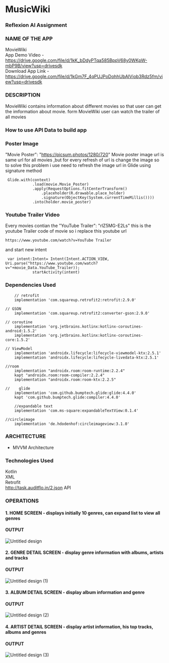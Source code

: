 # MusicWiki

### 	Reflexion AI Assignment



### NAME OF THE APP
MovieWiki <br/>
App Demo Video - https://drive.google.com/file/d/1kK_bDdyPTqa585BppV68y0WKpW-mbP9B/view?usp=drivesdk <br/>
Download App Link - https://drive.google.com/file/d/1kGm7F_4qPUJPoDohhUbAIViob3Rdz5fm/view?usp=drivesdk

### DESCRIPTION

MovieWiki contains information about different movies so that user can get the imformation about movie.
form MovieWiki user can watch the trailer of all movies


### How to use API Data to build app 
### Poster Image
"Movie Poster": "https://picsum.photos/1280/720"
Movie poster image url is same url for all movies ,but for every refresh of url is change the image
so to solve this problem i use need to refresh the image url in Glide using signature method
```
 Glide.with(context)
            .load(movie.Movie_Poster)
            .apply(RequestOptions.fitCenterTransform()
                .placeholder(R.drawable.place_holder)
                .signature(ObjectKey(System.currentTimeMillis())))
            .into(holder.movie_poster)
```

### Youtube Trailer Video
Every movies contian the "YouTube Trailer": "rlZ5MG-E2Ls" this is the youtube Trailer code of movie so i replace this youtube url
```
https://www.youtube.com/watch?v=YouTube Trailer
```
and start new intent
```
 var intent:Intent= Intent(Intent.ACTION_VIEW, Uri.parse("https://www.youtube.com/watch?v="+movie_Data.YouTube_Trailer));
            startActivity(intent)
```

### Dependencies Used
```
    // retrofit
    implementation 'com.squareup.retrofit2:retrofit:2.9.0'

// GSON
    implementation 'com.squareup.retrofit2:converter-gson:2.9.0'

// coroutine
    implementation 'org.jetbrains.kotlinx:kotlinx-coroutines-android:1.5.2'
    implementation 'org.jetbrains.kotlinx:kotlinx-coroutines-core:1.5.2'
    
// ViewModel
    implementation 'androidx.lifecycle:lifecycle-viewmodel-ktx:2.5.1'
    implementation 'androidx.lifecycle:lifecycle-livedata-ktx:2.5.1'
    
//room
    implementation "androidx.room:room-runtime:2.2.4"
    kapt "androidx.room:room-compiler:2.2.4"
    implementation "androidx.room:room-ktx:2.2.5"

//    glide
    implementation 'com.github.bumptech.glide:glide:4.4.0'
    kapt 'com.github.bumptech.glide:compiler:4.4.0'

    //expandable text
    implementation 'com.ms-square:expandableTextView:0.1.4'
    
//circleimage
    implementation 'de.hdodenhof:circleimageview:3.1.0'
```


### ARCHITECTURE
 - MVVM Architecture

 
 ### Technologies Used
Kotlin	<br/>
XML	<br/>
Retrofit	<br/>
http://task.auditflo.in/2.json API <br/>




### OPERATIONS

#### 1. HOME SCREEN - displays initially 10 genres, can expand list to view all genres
#### OUTPUT

![Untitled design](https://user-images.githubusercontent.com/87861834/218254256-a2f10e46-c3ae-4b5b-acf0-b7c3d8758432.png)


#### 2. GENRE DETAIL SCREEN - display genre information with albums, artists and tracks
#### OUTPUT

![Untitled design (1)](https://user-images.githubusercontent.com/87861834/218254526-b586ae34-5c8c-4533-be99-8f69dc0bd3b0.png)


#### 3. ALBUM DETAIL SCREEN - display album information and genre
#### OUTPUT
![Untitled design (2)](https://user-images.githubusercontent.com/87861834/218254858-263e14b9-31cc-48ac-92c0-3f04db67f13a.png)



#### 4. ARTIST DETAIL SCREEN - display artist information, his top tracks, albums and genres
#### OUTPUT
![Untitled design (3)](https://user-images.githubusercontent.com/87861834/218255083-0b808fa8-ef8b-4ce0-a4fd-7f4ec00d4fed.png)




